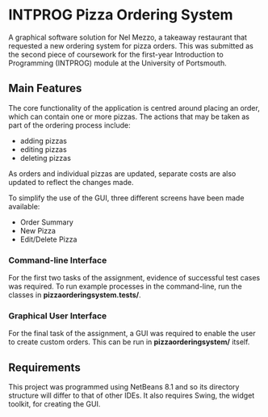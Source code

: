 # INTPROG Pizza Ordering System

A graphical software solution for Nel Mezzo, a takeaway restaurant that requested a new ordering system for pizza orders. This was submitted as the second piece of coursework for the first-year Introduction to Programming (INTPROG) module at the University of Portsmouth.

## Main Features

The core functionality of the application is centred around placing an order, which can contain one or more pizzas. The actions that may be taken as part of the ordering process include:

* adding pizzas
* editing pizzas
* deleting pizzas

As orders and individual pizzas are updated, separate costs are also updated to reflect the changes made.

To simplify the use of the GUI, three different screens have been made available:

* Order Summary
* New Pizza
* Edit/Delete Pizza

### Command-line Interface

For the first two tasks of the assignment, evidence of successful test cases was required. To run example processes in the command-line, run the classes in __pizzaorderingsystem.tests/__.

### Graphical User Interface

For the final task of the assignment, a GUI was required to enable the user to create custom orders. This can be run in __pizzaorderingsystem/__ itself.

## Requirements

This project was programmed using NetBeans 8.1 and so its directory structure will differ to that of other IDEs. It also requires Swing, the widget toolkit, for creating the GUI.